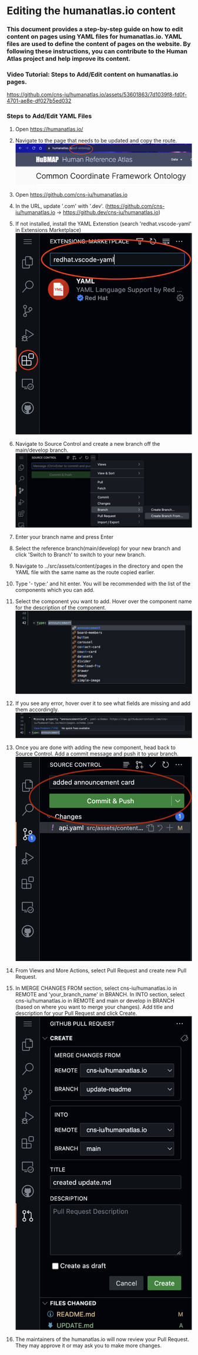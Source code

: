 # Editing the humanatlas.io content
### This document provides a step-by-step guide on how to edit content on pages using YAML files for humanatlas.io. YAML files are used to define the content of pages on the website. By following these instructions, you can contribute to the Human Atlas project and help improve its content.

### Video Tutorial: Steps to Add/Edit content on humanatlas.io pages.
https://github.com/cns-iu/humanatlas.io/assets/53601863/7d1039f8-fd0f-4701-ae8e-df027b5ed032

### Steps to Add/Edit YAML Files

1. Open https://humanatlas.io/
2. Navigate to the page that needs to be updated and copy the route.
![Route](images/routeName.png)

3. Open https://github.com/cns-iu/humanatlas.io

4. In the URL, update '.com' with '.dev'. (https://github.com/cns-iu/humanatlas.io -> https://github.dev/cns-iu/humanatlas.io)

5. If not installed, install the YAML Extenstion (search 'redhat.vscode-yaml' in Extensions Marketplace)
![Extension](images/extension.png)

6. Navigate to Source Control and create a new branch off the main/develop branch.
![Create Branch From](images/createBranchFrom.png)

7. Enter your branch name and press Enter

8. Select the reference branch(main/develop) for your new branch and click 'Switch to Branch' to switch to your new branch.

9. Navigate to ../src/assets/content/pages in the directory and open the YAML file with the same name as the route copied earlier.

10. Type '- type:' and hit enter. You will be recommended with the list of the components which you can add.

11. Select the component you want to add. Hover over the component name for the description of the component.
![List of Components](images/listOfComponents.png)

12. If you see any error, hover over it to see what fields are missing and add them accordingly.
![Error](images/error.png)

13. Once you are done with adding the new component, head back to Source Control. Add a commit message and push it to your branch.
![Commit and Push](images/push.png)

14. From Views and More Actions, select Pull Request and create new Pull Request.

15. In MERGE CHANGES FROM section, select cns-iu/humanatlas.io in REMOTE and 'your_branch_name' in BRANCH. In INTO section, select cns-iu/humanatlas.io in REMOTE and main or develop in BRANCH (based on where you want to merge your changes). Add title and description for your Pull Request and click Create.  
![New PR](images/createPR2.png)

16. The maintainers of the humanatlas.io will now review your Pull Request. They may approve it or may ask you to make more changes.

